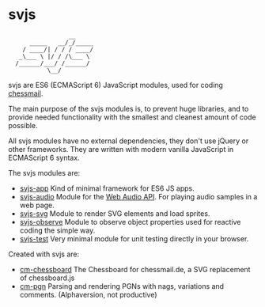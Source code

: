 # svjs

```
                 __
      _____   __/_/_____
    / ____/| / / / ____/
   _\___ \ |/ / /\___ \
  /______/___/ /______/
           \__/      

```

svjs are ES6 (ECMAScript 6) JavaScript modules, used for coding [chessmail](http://www.chessmail.eu).

The main purpose of the svjs modules is, to prevent huge libraries, and to provide needed functionality with the smallest and 
cleanest amount of code possible.

All svjs modules have no external dependencies, they don't use jQuery or other frameworks. They are written with modern vanilla JavaScript in ECMAScript 6 syntax.

The svjs modules are:

- [svjs-app](https://github.com/shaack/svjs-app) Kind of minimal framework for ES6 JS apps.
- [svjs-audio](https://github.com/shaack/svjs-audio) Module for the [Web Audio API](https://developer.mozilla.org/de/docs/Web/API/Web_Audio_API). For playing audio samples in a web page.
- [svjs-svg](https://github.com/shaack/svjs-svg) Module to render SVG elements and load sprites.
- [svjs-observe](https://github.com/shaack/svjs-observe) Module to observe object properties used for reactive coding the simple way.
- [svjs-test](https://github.com/shaack/svjs-test) Very minimal module for unit testing directly in your browser.

Created with svjs are:

- [cm-chessboard](https://github.com/shaack/cm-chessboard) The Chessboard for chessmail.de, a SVG replacement of chessboard.js
- [cm-pgn](https://github.com/shaack/cm-pgn) Parsing and rendering PGNs with nags, variations and comments. (Alphaversion, not productive)
